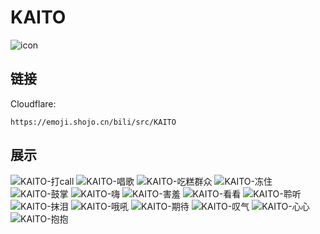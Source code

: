 # KAITO
![icon](https://emoji.shojo.cn/bili/src/KAITO/icon.png)
## 链接
Cloudflare:
```
https://emoji.shojo.cn/bili/src/KAITO
```
## 展示
![KAITO-打call](https://emoji.shojo.cn/bili/src/KAITO/KAITO-打call.png)
![KAITO-唱歌](https://emoji.shojo.cn/bili/src/KAITO/KAITO-唱歌.png)
![KAITO-吃糕群众](https://emoji.shojo.cn/bili/src/KAITO/KAITO-吃糕群众.png)
![KAITO-冻住](https://emoji.shojo.cn/bili/src/KAITO/KAITO-冻住.png)
![KAITO-鼓掌](https://emoji.shojo.cn/bili/src/KAITO/KAITO-鼓掌.png)
![KAITO-嗨](https://emoji.shojo.cn/bili/src/KAITO/KAITO-嗨.png)
![KAITO-害羞](https://emoji.shojo.cn/bili/src/KAITO/KAITO-害羞.png)
![KAITO-看看](https://emoji.shojo.cn/bili/src/KAITO/KAITO-看看.png)
![KAITO-聆听](https://emoji.shojo.cn/bili/src/KAITO/KAITO-聆听.png)
![KAITO-抹泪](https://emoji.shojo.cn/bili/src/KAITO/KAITO-抹泪.png)
![KAITO-哦吼](https://emoji.shojo.cn/bili/src/KAITO/KAITO-哦吼.png)
![KAITO-期待](https://emoji.shojo.cn/bili/src/KAITO/KAITO-期待.png)
![KAITO-叹气](https://emoji.shojo.cn/bili/src/KAITO/KAITO-叹气.png)
![KAITO-心心](https://emoji.shojo.cn/bili/src/KAITO/KAITO-心心.png)
![KAITO-抱抱](https://emoji.shojo.cn/bili/src/KAITO/KAITO-抱抱.png)

